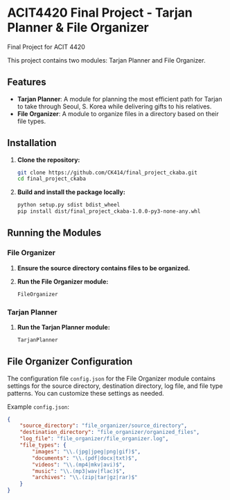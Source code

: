# ACIT4420 Final Project - Tarjan Planner & File Organizer
 Final Project for ACIT 4420

This project contains two modules: Tarjan Planner and File Organizer.

## Features

- **Tarjan Planner**: A module for planning the most efficient path for Tarjan to take through Seoul, S. Korea while delivering gifts to his relatives.
- **File Organizer**: A module to organize files in a directory based on their file types.

## Installation

1. **Clone the repository:**

    ```sh
    git clone https://github.com/CK414/final_project_ckaba.git
    cd final_project_ckaba
    ```

2. **Build and install the package locally:**

    ```sh
    python setup.py sdist bdist_wheel
    pip install dist/final_project_ckaba-1.0.0-py3-none-any.whl
    ```

## Running the Modules

### File Organizer

1. **Ensure the source directory contains files to be organized.**

2. **Run the File Organizer module:**

    ```sh
    FileOrganizer
    ```

### Tarjan Planner

1. **Run the Tarjan Planner module:**

    ```sh
    TarjanPlanner
    ```

## File Organizer Configuration

The configuration file `config.json` for the File Organizer module contains settings for the source directory, destination directory, log file, and file type patterns. You can customize these settings as needed.

Example `config.json`:

```json
{
    "source_directory": "file_organizer/source_directory",
    "destination_directory": "file_organizer/organized_files",
    "log_file": "file_organizer/file_organizer.log",
    "file_types": {
        "images": "\\.(jpg|jpeg|png|gif)$",
        "documents": "\\.(pdf|docx|txt)$",
        "videos": "\\.(mp4|mkv|avi)$",
        "music": "\\.(mp3|wav|flac)$",
        "archives": "\\.(zip|tar|gz|rar)$"
    }
}
